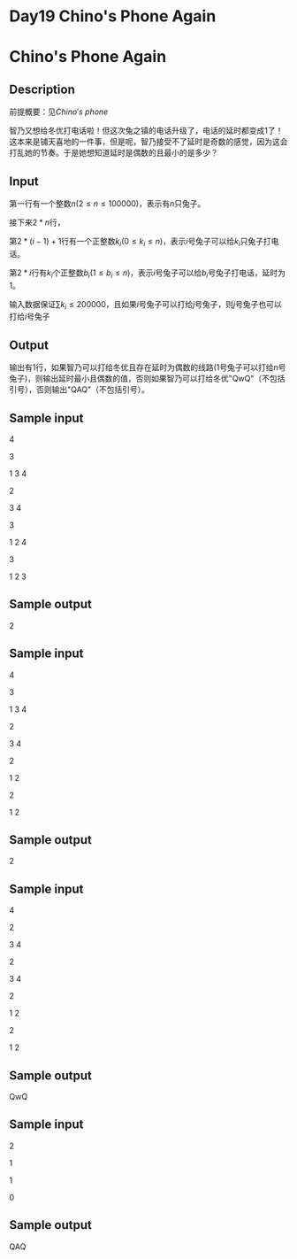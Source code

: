 # Day19 Chino's Phone Again

# Chino's Phone Again

## Description

前提概要：见$Chino's\ phone$

<!-- 兔之镇可以打电话啦！但是这种电话不是直达的。一只兔子$a$只能给特定的一些兔子$\{b _ i\}$打电话，如果她想给一只不在集合$\{b _ i\}$的兔子$c$打电话的话，她必须找到一只（或者多只）充当“中介”的兔子$d _i $，使得$a$可以打给$d _ 1$，$d _ 1$打给$d _ 2$......$d _ {k-1}$打给$d _ {k}$，$d _ {k}$打给$c$。由于兔小镇的电话是依据量子技术发明的，兔子$a$与兔子$c$的通话内容经过了量子加密，只有她们能够听到对方说的是什么，对于中介兔子$d _ {1},d _ {2},......,d _ {k}$，她们听到的是兔子$a$和兔子$c$的噗噗噗噗噗呼呼呼呼呼噗呼噗呼的欢笑声，噗哈哈哈哈哈哈哈哈哈呼呼呼。

为了不让中介兔子不枯燥，这个笑声的音律和节奏是在不断变化的，这就造成了量子加密时间上的负担。所以兔子$a$和兔子$c$之间的通话有一定的延时，这个延时是$a$到$d _ 1$，$d _ 1$到$d _ 2$......$d _ {k-1}$到$d _ {k}$，$d _ {k}$到$c$的加密时间的总和。由于量子的不确定性，这个加密时间不是固定的，但非常幸运的是，加密时间只有$1$兔秒或者$2$兔秒，且对于固定的兔子对之间是固定的，只是在不同的兔子对之间可能不同。

智乃非常想念冬优，于是她想打电话给她，但是只有兔子才能打电话。好在智乃和冬优都会讲腹语，她们可以通过兔子进行打电话。于是智乃想知道，她该如何选择中介兔子（或者不需要选择），使得她通过一号兔子打给冬优通过的$n$号兔子的电话的延时最小。智乃想知道这个最小值。如果不存在中介兔子使得一号兔子可以打给$n$号兔子，则输出"QAQ"（不包括引号）.

注意，兔子之间能够打电话的话一定是双向的，且延时是相同的，不存在只能单向打电话，但可以兔子$d _ 1$打给兔子$d _ 2$，然后兔子$d _ 2$再打给$d _ 1$，或者自己打给自己哦！因为量子的神秘性，电话不会发生占线的情况。 -->


智乃又想给冬优打电话啦！但这次兔之镇的电话升级了，电话的延时都变成$1$了！这本来是铺天喜地的一件事，但是呢，智乃接受不了延时是奇数的感觉，因为这会打乱她的节奏。于是她想知道延时是偶数的且最小的是多少？

## Input

第一行有一个整数$n(2\leq n \leq 100000)$，表示有$n$只兔子。

接下来$2*n$行，

第$2*(i-1)+1$行有一个正整数$k _ i(0\leq k _ i \leq n)$，表示$i$号兔子可以给$k _ i$只兔子打电话。

第$2*i$行有$k _ i$个正整数$b _ i(1\leq b _ i \leq n)$，表示$i$号兔子可以给$b _ i$号兔子打电话，延时为$1$。

输入数据保证$\sum\limits k _ i \leq 200000$，且如果$i$号兔子可以打给$j$号兔子，则$j$号兔子也可以打给$i$号兔子

## Output

输出有$1$行，如果智乃可以打给冬优且存在延时为偶数的线路($1$号兔子可以打给$n$号兔子)，则输出延时最小且偶数的值，否则如果智乃可以打给冬优"QwQ"（不包括引号），否则输出"QAQ"（不包括引号）。

## Sample input

4

3

1 3 4

2

3 4

3

1 2 4

3

1 2 3

## Sample output

2

## Sample input

4

3

1 3 4

2

3 4

2

1 2

2

1 2

## Sample output

2

## Sample input

4

2

3 4

2

3 4

2

1 2

2

1 2

## Sample output

QwQ

## Sample input

2

1

1

0

## Sample output

QAQ
